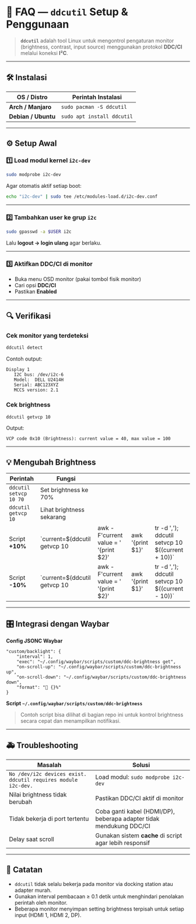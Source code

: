 # 📖 FAQ — `ddcutil` Setup & Penggunaan

> **`ddcutil`** adalah tool Linux untuk mengontrol pengaturan monitor (brightness, contrast, input source) menggunakan protokol **DDC/CI** melalui koneksi **I²C**.

---

## 🛠️ Instalasi

| OS / Distro         | Perintah Instalasi         |
| ------------------- | -------------------------- |
| **Arch / Manjaro**  | `sudo pacman -S ddcutil`   |
| **Debian / Ubuntu** | `sudo apt install ddcutil` |

---

## ⚙️ Setup Awal

### 1️⃣ Load modul kernel `i2c-dev`

```bash
sudo modprobe i2c-dev
```

Agar otomatis aktif setiap boot:

```bash
echo "i2c-dev" | sudo tee /etc/modules-load.d/i2c-dev.conf
```

---

### 2️⃣ Tambahkan user ke grup `i2c`

```bash
sudo gpasswd -a $USER i2c
```

Lalu **logout → login ulang** agar berlaku.

---

### 3️⃣ Aktifkan DDC/CI di monitor

* Buka menu OSD monitor (pakai tombol fisik monitor)
* Cari opsi **DDC/CI**
* Pastikan **Enabled**

---

## 🔍 Verifikasi

### Cek monitor yang terdeteksi

```bash
ddcutil detect
```

Contoh output:

```
Display 1
   I2C bus: /dev/i2c-6
   Model:  DELL U2414H
   Serial: ABC123XYZ
   MCCS version: 2.1
```

### Cek brightness

```bash
ddcutil getvcp 10
```

Output:

```
VCP code 0x10 (Brightness): current value = 40, max value = 100
```

---

## 💡 Mengubah Brightness

| Perintah               | Fungsi                         |                                        |                   |                                                    |
| ---------------------- | ------------------------------ | -------------------------------------- | ----------------- | -------------------------------------------------- |
| `ddcutil setvcp 10 70` | Set brightness ke 70%          |                                        |                   |                                                    |
| `ddcutil getvcp 10`    | Lihat brightness sekarang      |                                        |                   |                                                    |
| Script **+10%**        | \`current=\$(ddcutil getvcp 10 | awk -F'current value = ' '{print \$2}' | awk '{print \$1}' | tr -d ','); ddcutil setvcp 10 \$((current + 10))\` |
| Script **-10%**        | \`current=\$(ddcutil getvcp 10 | awk -F'current value = ' '{print \$2}' | awk '{print \$1}' | tr -d ','); ddcutil setvcp 10 \$((current - 10))\` |

---

## 🎛️ Integrasi dengan Waybar

**Config JSONC Waybar**

```jsonc
"custom/backlight": {
    "interval": 1,
    "exec": "~/.config/waybar/scripts/custom/ddc-brightness get",
    "on-scroll-up": "~/.config/waybar/scripts/custom/ddc-brightness up",
    "on-scroll-down": "~/.config/waybar/scripts/custom/ddc-brightness down",
    "format": "󰃠 {}%"
}
```

**Script `~/.config/waybar/scripts/custom/ddc-brightness`**

> Contoh script bisa dilihat di bagian repo ini untuk kontrol brightness secara cepat dan menampilkan notifikasi.

---

## 🚑 Troubleshooting

| Masalah                                                       | Solusi                                                              |
| ------------------------------------------------------------- | ------------------------------------------------------------------- |
| `No /dev/i2c devices exist. ddcutil requires module i2c-dev.` | Load modul: `sudo modprobe i2c-dev`                                 |
| Nilai brightness tidak berubah                                | Pastikan DDC/CI aktif di monitor                                    |
| Tidak bekerja di port tertentu                                | Coba ganti kabel (HDMI/DP), beberapa adapter tidak mendukung DDC/CI |
| Delay saat scroll                                             | Gunakan sistem **cache** di script agar lebih responsif             |

---

## 📌 Catatan

* `ddcutil` tidak selalu bekerja pada monitor via docking station atau adapter murah.
* Gunakan interval pembacaan ≥ 0.1 detik untuk menghindari penolakan perintah oleh monitor.
* Beberapa monitor menyimpan setting brightness terpisah untuk setiap input (HDMI 1, HDMI 2, DP).
